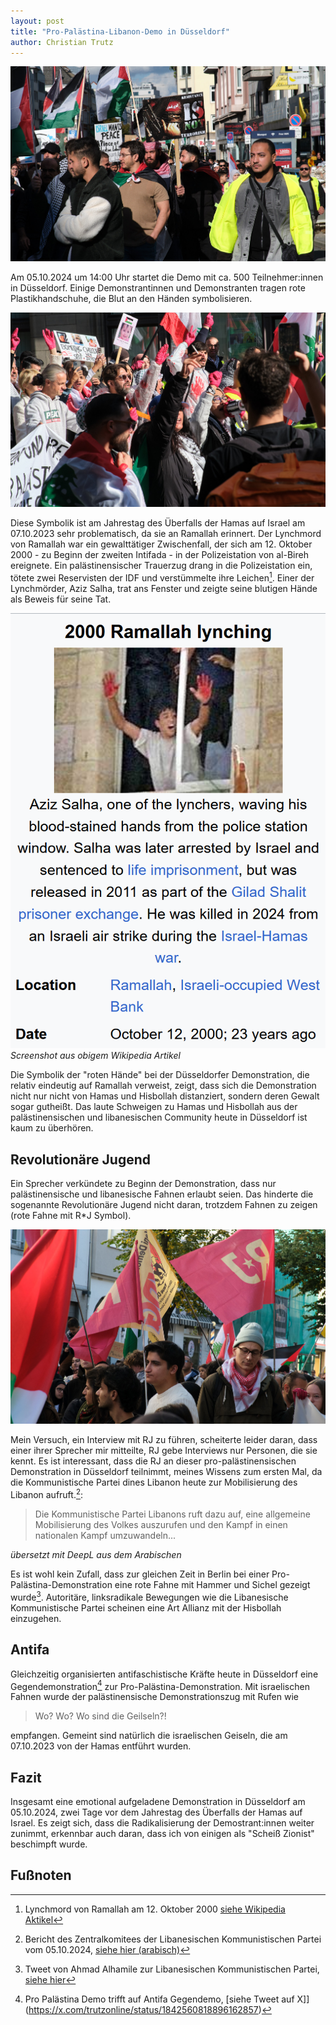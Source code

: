 ```yaml
---
layout: post
title: "Pro-Palästina-Libanon-Demo in Düsseldorf"
author: Christian Trutz
---
```


![Start der Demo](/assets/img/2024-10-05-demo-duesseldorf/2024-10-05-duesseldorf-437.jpg)

Am 05.10.2024 um 14:00 Uhr startet die Demo mit ca. 500 Teilnehmer:innen in Düsseldorf. Einige Demonstrantinnen und Demonstranten tragen rote Plastikhandschuhe, die Blut an den Händen symbolisieren.

![Rote Haende](/assets/img/2024-10-05-demo-duesseldorf/2024-10-05-duesseldorf-425.jpg)

Diese Symbolik ist am Jahrestag des Überfalls der Hamas auf Israel am 07.10.2023 sehr problematisch, da sie an Ramallah erinnert. Der Lynchmord von Ramallah war ein gewalttätiger Zwischenfall, der sich am 12. Oktober 2000 - zu Beginn der zweiten Intifada - in der Polizeistation von al-Bireh ereignete. Ein palästinensischer Trauerzug drang in die Polizeistation ein, tötete zwei Reservisten der IDF und verstümmelte ihre Leichen[^1]. Einer der Lynchmörder, Aziz Salha, trat ans Fenster und zeigte seine blutigen Hände als Beweis für seine Tat.

![Screenshot Ramallah](/assets/img/2024-10-05-demo-duesseldorf/screenshot-2024-10-06.png)
_Screenshot aus obigem Wikipedia Artikel_

Die Symbolik der "roten Hände" bei der Düsseldorfer Demonstration, die relativ eindeutig auf Ramallah verweist, zeigt, dass sich die Demonstration nicht nur nicht von Hamas und Hisbollah distanziert, sondern deren Gewalt sogar gutheißt. Das laute Schweigen zu Hamas und Hisbollah aus der palästinensischen und libanesischen Community heute in Düsseldorf ist kaum zu überhören.

## Revolutionäre Jugend

Ein Sprecher verkündete zu Beginn der Demonstration, dass nur palästinensische und libanesische Fahnen erlaubt seien. Das hinderte die sogenannte Revolutionäre Jugend nicht daran, trotzdem Fahnen zu zeigen (rote Fahne mit R*J Symbol).

![RJ](/assets/img/2024-10-05-demo-duesseldorf/2024-10-05-duesseldorf-409.jpg)

Mein Versuch, ein Interview mit RJ zu führen, scheiterte leider daran, dass einer ihrer Sprecher mir mitteilte, RJ gebe Interviews nur Personen, die sie kennt. Es ist interessant, dass die RJ an dieser pro-palästinensischen Demonstration in Düsseldorf teilnimmt, meines Wissens zum ersten Mal, da die Kommunistische Partei dines Libanon heute zur Mobilisierung des Libanon aufruft.[^2]:

> Die Kommunistische Partei Libanons ruft dazu auf, eine allgemeine Mobilisierung des Volkes auszurufen und den Kampf in einen nationalen Kampf umzuwandeln...

_übersetzt mit DeepL aus dem Arabischen_

Es ist wohl kein Zufall, dass zur gleichen Zeit in Berlin bei einer Pro-Palästina-Demonstration eine rote Fahne mit Hammer und Sichel gezeigt wurde[^3]. Autoritäre, linksradikale Bewegungen wie die Libanesische Kommunistische Partei scheinen eine Art Allianz mit der Hisbollah einzugehen.

## Antifa

Gleichzeitig organisierten antifaschistische Kräfte heute in Düsseldorf eine Gegendemonstration[^4] zur Pro-Palästina-Demonstration. Mit israelischen Fahnen wurde der palästinensische Demonstrationszug mit Rufen wie

> Wo? Wo? Wo sind die Geilseln?!

empfangen. Gemeint sind natürlich die israelischen Geiseln, die am 07.10.2023 von der Hamas entführt wurden.

## Fazit

Insgesamt eine emotional aufgeladene Demonstration in Düsseldorf am 05.10.2024, zwei Tage vor dem Jahrestag des Überfalls der Hamas auf Israel. Es zeigt sich, dass die Radikalisierung der Demostrant:innen weiter zunimmt, erkennbar auch daran, dass ich von einigen als "Scheiß Zionist" beschimpft wurde.

## Fußnoten

[^1]: Lynchmord von Ramallah am 12. Oktober 2000 [siehe Wikipedia Aktikel](https://en.wikipedia.org/wiki/2000_Ramallah_lynching)

[^2]: Bericht des Zentralkomitees der Libanesischen Kommunistischen Partei vom 05.10.2024, [siehe hier (arabisch)](https://lcparty.org/party-news/item/36619-2024-10-05-07-02-17)

[^3]: Tweet von Ahmad Alhamile zur Libanesischen Kommunistischen Partei, [siehe hier](https://x.com/AhmadAlhameela/status/1842667741007770017)

[^4]: Pro Palästina Demo trifft auf Antifa Gegendemo, [siehe Tweet auf X]](https://x.com/trutzonline/status/1842560818896162857)
